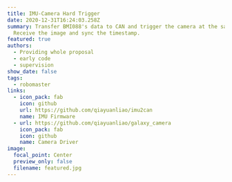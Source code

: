 ```yaml
---
title: IMU-Camera Hard Trigger
date: 2020-12-31T16:24:03.258Z
summary: Transfer BMI088's data to CAN and trigger the camera at the same time.
  Receive the image and sync the timestamp.
featured: true
authors:
  - Providing whole proposal
  - early code
  - supervision
show_date: false
tags:
  - robomaster
links:
  - icon_pack: fab
    icon: github
    url: https://github.com/qiayuanliao/imu2can
    name: IMU Firmware
  - url: https://github.com/qiayuanliao/galaxy_camera
    icon_pack: fab
    icon: github
    name: Camera Driver
image:
  focal_point: Center
  preview_only: false
  filename: featured.jpg
---
```

